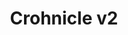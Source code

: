 ---
path: "/crohniclev2"
slug: "crohniclev2"
title: "Crohnicle v2"
description: "is a social network for people with chronic illnesses to find friends and create groups for support and activities."
builtWith: "React, Node, Express, MongoDB, Heroku, Cloudinary, Cypress"
problem: "Having a chronic condition can be lonely, often people are hesitant to talk about them on existing social networks, as to not overwhelm their friends. Some people do use existing social networks to connect with others, but there is no easy way to both find others with the same condition and find events and groups."
solution: "Create a social network dedicated to serving the needs of those with chronic conditions. Creating a dedicated space for users to be able to connect with others, find groups and events. Allowing users to sort and find users with the same or similar conditions, medications and locations."
code: "This project is currently in development. This project is done using functional components and hooks. I also integrated some testing with Cypress.io. I also wanted to take the time to not only design the system architecture but also to take the time to have a beautiful user interface"
githubURL: "https://github.com/justlask/crohnicle-react"
liveURL: "https://crohnic.herokuapp.com/"
image: "http://justlask.com/images/crohniclev2.png"
video: "https://youtu.be/xYzf0lCwblU"
---